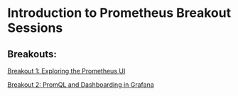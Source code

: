 # Introduction to Prometheus Breakout Sessions

## Breakouts:

[Breakout 1: Exploring the Prometheus UI](breakout-1-exploring-the-prometheus-ui.md)

[Breakout 2: PromQL and Dashboarding in Grafana](breakout-2-promql-and-dashboarding-in-grafana.md)
